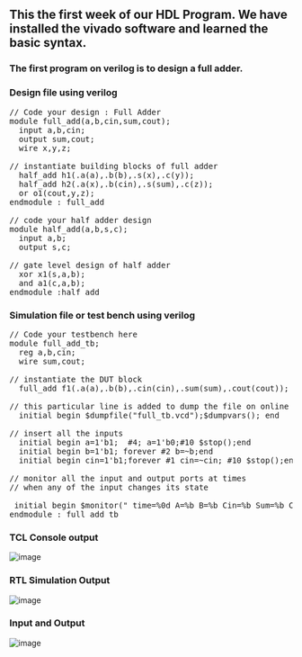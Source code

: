 ## This the first week of our HDL Program. We have installed the vivado software and learned the basic syntax.
### The first program on verilog is to design a full adder. 
### Design file using verilog
<pre>
// Code your design : Full Adder
module full_add(a,b,cin,sum,cout);
  input a,b,cin;
  output sum,cout;
  wire x,y,z;
 
// instantiate building blocks of full adder 
  half_add h1(.a(a),.b(b),.s(x),.c(y));
  half_add h2(.a(x),.b(cin),.s(sum),.c(z));
  or o1(cout,y,z);
endmodule : full_add

// code your half adder design             
module half_add(a,b,s,c); 
  input a,b;
  output s,c;
 
// gate level design of half adder  
  xor x1(s,a,b);
  and a1(c,a,b);
endmodule :half_add
</pre>
### Simulation file or test bench using verilog
<pre>
// Code your testbench here
module full_add_tb;
  reg a,b,cin;
  wire sum,cout;
 
// instantiate the DUT block  
  full_add f1(.a(a),.b(b),.cin(cin),.sum(sum),.cout(cout));
 
// this particular line is added to dump the file on online simulator
  initial begin $dumpfile("full_tb.vcd");$dumpvars(); end

// insert all the inputs 
  initial begin a=1'b1;  #4; a=1'b0;#10 $stop();end
  initial begin b=1'b1; forever #2 b=~b;end
  initial begin cin=1'b1;forever #1 cin=~cin; #10 $stop();end

// monitor all the input and output ports at times 
// when any of the input changes its state

 initial begin $monitor(" time=%0d A=%b B=%b Cin=%b Sum=%b Cout=%b",$time,a,b,cin,sum,cout);end
endmodule : full_add_tb
</pre>
### TCL Console output

![image](https://user-images.githubusercontent.com/100028556/197371735-bb2a8265-5a20-4142-8f19-d0a724f15297.png)

### RTL Simulation Output

![image](https://user-images.githubusercontent.com/100028556/195991071-2757292c-bf7a-4a9f-aa92-531f1ac982f2.jpeg)

### Input and Output

![image](https://user-images.githubusercontent.com/100028556/195991108-f5493a5f-0c7a-4e63-8468-dbcf75f05865.jpeg)

